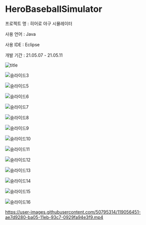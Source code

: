 # HeroBaseballSimulator 

프로젝트 명 : 히어로 야구 시뮬레이터

사용 언어 : Java

사용 IDE : Eclipse

개발 기간 : 21.05.07 - 21.05.11


![title](https://user-images.githubusercontent.com/50795314/119055731-83467380-ba04-11eb-81e7-f7e855ec7f25.JPG)

![슬라이드3](https://user-images.githubusercontent.com/50795314/119055745-880b2780-ba04-11eb-9411-8f54f78be30b.JPG)

![슬라이드5](https://user-images.githubusercontent.com/50795314/119055813-a2dd9c00-ba04-11eb-92f5-29f0bd46ac28.JPG)

![슬라이드6](https://user-images.githubusercontent.com/50795314/119055818-a4a75f80-ba04-11eb-9a89-f25c1a74356d.JPG)

![슬라이드7](https://user-images.githubusercontent.com/50795314/119055824-a6712300-ba04-11eb-8058-759135e7e982.JPG)

![슬라이드8](https://user-images.githubusercontent.com/50795314/119055830-a7a25000-ba04-11eb-8f8a-25d3f1b7215b.JPG)

![슬라이드9](https://user-images.githubusercontent.com/50795314/119055838-a96c1380-ba04-11eb-9251-a74eba60163f.JPG)

![슬라이드10](https://user-images.githubusercontent.com/50795314/119055845-abce6d80-ba04-11eb-84ca-8a3af60d09ca.JPG)

![슬라이드11](https://user-images.githubusercontent.com/50795314/119055847-ad983100-ba04-11eb-935a-8092ae100e74.JPG)

![슬라이드12](https://user-images.githubusercontent.com/50795314/119055851-af61f480-ba04-11eb-8162-0b9a732c65c7.JPG)

![슬라이드13](https://user-images.githubusercontent.com/50795314/119055860-b25ce500-ba04-11eb-8fe5-bc910b9bce80.JPG)

![슬라이드14](https://user-images.githubusercontent.com/50795314/119055864-b38e1200-ba04-11eb-9aaa-27c0bb591d79.JPG)

![슬라이드15](https://user-images.githubusercontent.com/50795314/119055870-b4bf3f00-ba04-11eb-8022-8f2735f5e72a.JPG)

![슬라이드16](https://user-images.githubusercontent.com/50795314/119055875-b7ba2f80-ba04-11eb-8381-7640b791803a.JPG)


https://user-images.githubusercontent.com/50795314/119056451-ae7d9280-ba05-11eb-93c7-0929fa94e3f9.mp4




